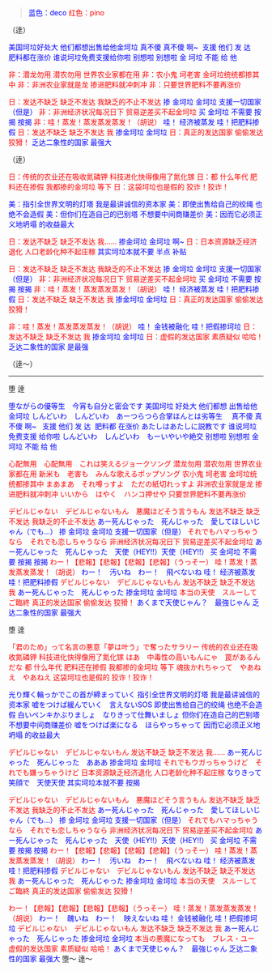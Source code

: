 > <font color=Blue>蓝色：deco</font>
> <font color=Red>红色：pino</font>

（逹）

<font color=Blue>美国坷垃好处大 他们都想出售给他金坷垃</font>
<font color=Blue>真不傻 真不傻 啊~  支援 他们 发 达  </font>
<font color=Blue>肥料都在涨价 谁说坷垃免费支援给你啦</font>
<font color=Blue>别想啦 别想啦 金 坷垃 不能 给 他</font>

<font color=Red>非：潜龙勿用 潜农勿用 世界农业家都在用</font>
<font color=Red>非：农小鬼 坷老害 金坷垃统统都掺其中</font>
<font color=Red>非：非洲农业家就是龙 掺进肥料就冲刺冲</font>
<font color=Red>非：只要世界肥料不要再涨价</font>

<font color=Red>日：发达不缺乏 缺乏不发达 我缺乏的不止不发达</font>
<font color=Blue>掺 金坷垃 金坷垃 支援一切国家（但是）</font>
<font color=Red>非：非洲经济状况每况日下 贸易逆差买不起金坷垃</font>
<font color=Blue>买 金坷垃 不需要 按揭 按揭</font>
<font color=Red>非：哇！蒸发！蒸发蒸发蒸发！（胡说）</font>
<font color=Blue>哇！ 经济被蒸发 哇！把肥料掺假</font>
<font color=Red>日：发达不缺乏 缺乏不发达 我</font>
<font color=Blue>掺金坷垃 金坷垃</font>
<font color=Red>日：真正的发达国家 偷偷发达 狡猾！</font>
<font color=Blue>乏达二象性的国家 最强大</font>

（逹）

<font color=Red>日：传统的农业还在吸收氮磷钾 科技进化快得像用了氮化镓</font>
<font color=Red>日：都 什么年代 肥料还在掺假 我都掺的金坷垃 等下</font>
<font color=Red>日：这袋坷垃也是假的 狡诈！狡诈！</font>

<font color=Blue>美：指引全世界文明的灯塔 我是最讲诚信的资本家</font>
<font color=Blue>美：即使出售给自己的绞绳 也绝不会造假</font>
<font color=Blue>美：但你们在造自己的巴别塔 不想要中间商赚差价</font>
<font color=Blue>美：因而它必须正义地坍塌 的收益最大</font>

<font color=Red>日：发达不缺乏 缺乏不发达 我……</font>
<font color=Blue>掺金坷垃 金坷垃 啊~</font>
<font color=Red>日：日本资源缺乏经济退化 人口老龄化种不起庄稼</font>
<font color=Blue>其实坷垃本就不要 半点 补贴</font>

<font color=Red>日：发达不缺乏 缺乏不发达 我缺乏的不止不发达</font>
<font color=Blue>掺 金坷垃 金坷垃 支援一切国家（但是）</font>
<font color=Red>非：非洲经济状况每况日下 贸易逆差买不起金坷垃</font>
<font color=Blue>买 金坷垃 不需要 按揭 按揭</font>
<font color=Red>非：哇！蒸发！蒸发蒸发蒸发！（胡说）</font>
<font color=Blue>哇！ 经济被蒸发 哇！把肥料掺假</font>
<font color=Red>日：发达不缺乏 缺乏不发达 我</font>
<font color=Blue>掺金坷垃 金坷垃</font>
<font color=Red>日：真正的发达国家 偷偷发达 狡猾！</font>

<font color=Red>非：哇！蒸发！蒸发蒸发蒸发！（胡说）</font>
<font color=Blue>哇！ 金钱被融化 哇！把假掺坷垃</font>
<font color=Red>日：发达不缺乏 缺乏不发达 我</font>
<font color=Blue>掺金坷垃 金坷垃</font>
<font color=Red>日：虚假的发达国家 素质疑似 哈哈！</font>
<font color=Blue>乏达二象性的国家 是最强</font>

（逹〜）

***

堕
逹

<font color=Blue>堕ながらの優等生　今宵も自分と密会です</font>
<font color=Blue>美国坷垃 好处大 他们都想 出售给他 金坷垃</font>
<font color=Blue>しんどいわ　しんどいわ　あーつらつら合掌ほんとは劣等生　</font>
<font color=Blue>真不傻 真不傻 啊~   支援 他们 发 达  肥料都 在涨价</font>
<font color=Blue>あたしはあたしに説教です</font>
<font color=Blue>谁说坷垃 免费支援 给你啦</font>
<font color=Blue>しんどいわ　しんどいわ　もーいやいや絶交</font>
<font color=Blue>别想啦 别想啦 金 坷垃 不能 给 他</font>

<font color=Red>心配無用　心配無用　これは笑えるジョークソング</font>
<font color=Red>潜龙勿用 潜农勿用 世界农业家都在用</font>
<font color=Red>新米も　老害も　みんな歌えるポップソング</font>
<font color=Red>农小鬼 坷老害 金坷垃统统都掺其中</font>
<font color=Red>まあまあ　それ噂っすよ　ただの紙切れっすよ</font>
<font color=Red>非洲农业家就是龙 掺进肥料就冲刺冲</font>
<font color=Red>いいから　はやく　ハンコ押せや</font>
<font color=Red>只要世界肥料不要再涨价</font>

<font color=Red>デビルじゃない　デビルじゃないもん　悪魔ほどそう言うもん</font>
<font color=Red>发达不缺乏 缺乏不发达 我缺乏的不止不发达</font>
<font color=Blue>あー死んじゃった　死んじゃった　愛してほしいじゃん（でも…）</font>
<font color=Blue>掺 金坷垃 金坷垃 支援一切国家（但是）</font>
<font color=Red>それでもハマっちゃうなら　それでも恋しちゃうなら</font>
<font color=Red>非洲经济状况每况日下 贸易逆差买不起金坷垃</font>
<font color=Blue>あー死んじゃった　死んじゃった　天使（HEY!!）天使（HEY!!）</font>
<font color=Blue>买 金坷垃 不需要 按揭 按揭</font>
<font color=Red>わー！【悲報】【悲報】【悲報】【悲報】（うっそー）</font>
<font color=Red>哇！蒸发！蒸发蒸发蒸发！（胡说）</font>
<font color=Blue>わー！　汚いね　わー！　飛べないね</font>
<font color=Blue>哇！ 经济被蒸发 哇！把肥料掺假</font>
<font color=Red>デビルじゃない　デビルじゃないもん</font>
<font color=Red>发达不缺乏 缺乏不发达 我</font>
<font color=Blue>あー死んじゃった　死んじゃった</font>
<font color=Blue>掺金坷垃 金坷垃</font>
<font color=Red>本当の天使　スルーして　ご臨終</font>
<font color=Red>真正的发达国家 偷偷发达 狡猾！</font>
<font color=Blue>あくまで天使じゃん？　最強じゃん</font>
<font color=Blue>乏达二象性的国家 最强大</font>

堕
逹

<font color=Red>「君のため」って名言の悪意「夢は叶う」で奪ったサラリー</font>
<font color=Red>传统的农业还在吸收氮磷钾 科技进化快得像用了氮化镓</font>
<font color=Red>はあ　中毒性の高いもんにゃ　罠があるんだな</font>
<font color=Red>都 什么年代 肥料还在掺假 我都掺的金坷垃 等下</font>
<font color=Red>魂抜かれちゃって　やあねえ　やあねえ</font>
<font color=Red>这袋坷垃也是假的 狡诈！狡诈！</font>

<font color=Blue>光り輝く輪っかでこの首が締まっていく</font>
<font color=Blue>指引全世界文明的灯塔 我是最讲诚信的资本家</font>
<font color=Blue>嘘をつけば緩んでいく　言えないSOS</font>
<font color=Blue>即使出售给自己的绞绳 也绝不会造假</font>
<font color=Blue>白いペンキかぶりましょ　なりきって仕舞いましょ</font>
<font color=Blue>但你们在造自己的巴别塔 不想要中间商赚差价</font>
<font color=Blue>嘘をつけば楽になる　ほらやっちゃって</font>
<font color=Blue>因而它必须正义地坍塌 的收益最大</font>

<font color=Red>デビルじゃない　デビルじゃないもん</font>
<font color=Red>发达不缺乏 缺乏不发达 我……</font>
<font color=Blue>あー死んじゃった　死んじゃった　あああ</font>
<font color=Blue>掺金坷垃 金坷垃</font>
<font color=Red>それでもウガっちゃうけど　それでも嫌っちゃうけど</font>
<font color=Red>日本资源缺乏经济退化 人口老龄化种不起庄稼</font>
<font color=Blue>なりきって笑顔で　天使天使</font>
<font color=Blue>其实坷垃本就不要 按揭</font>

<font color=Red>デビルじゃない　デビルじゃないもん　悪魔ほどそう言うもん</font>
<font color=Red>发达不缺乏 缺乏不发达 我缺乏的不止不发达</font>
<font color=Blue>あー死んじゃった　死んじゃった　愛してほしいじゃん（でも…）</font>
<font color=Blue>掺 金坷垃 金坷垃 支援一切国家（但是）</font>
<font color=Red>それでもハマっちゃうなら　それでも恋しちゃうなら</font>
<font color=Red>非洲经济状况每况日下 贸易逆差买不起金坷垃</font>
<font color=Blue>あー死んじゃった　死んじゃった　天使（HEY!!）天使（HEY!!）</font>
<font color=Blue>买 金坷垃 不需要 按揭 按揭</font>
<font color=Red>わー！【悲報】【悲報】【悲報】【悲報】（うっそー）</font>
<font color=Red>哇！蒸发！蒸发蒸发蒸发！（胡说）</font>
<font color=Blue>わー！　汚いね　わー！　飛べないね</font>
<font color=Blue>哇！ 经济被蒸发 哇！把肥料掺假</font>
<font color=Red>デビルじゃない　デビルじゃないもん</font>
<font color=Red>发达不缺乏 缺乏不发达 我</font>
<font color=Blue>あー死んじゃった　死んじゃった</font>
<font color=Blue>掺金坷垃 金坷垃</font>
<font color=Red>本当の天使　スルーして　ご臨終</font>
<font color=Red>真正的发达国家 偷偷发达 狡猾！</font>

<font color=Red>わー！【悲報】【悲報】【悲報】【悲報】（うっそー）</font>
<font color=Red>哇！蒸发！蒸发蒸发蒸发！（胡说）</font>
<font color=Blue>わー！　醜いね　わー！　映えないね</font>
<font color=Blue>哇！ 金钱被融化 哇！把假掺坷垃</font>
<font color=Red>デビルじゃない　デビルじゃないもん</font>
<font color=Red>发达不缺乏 缺乏不发达 我</font>
<font color=Blue>あー死んじゃった　死んじゃった</font>
<font color=Blue>掺金坷垃 金坷垃</font>
<font color=Red>本当の悪魔になっても　ブレス・ユー</font>
<font color=Red>虚假的发达国家 素质疑似 哈哈！</font>
<font color=Blue>あくまで天使じゃん？　最強じゃん</font>
<font color=Blue>乏达二象性的国家 最强大</font>
堕〜
逹〜

